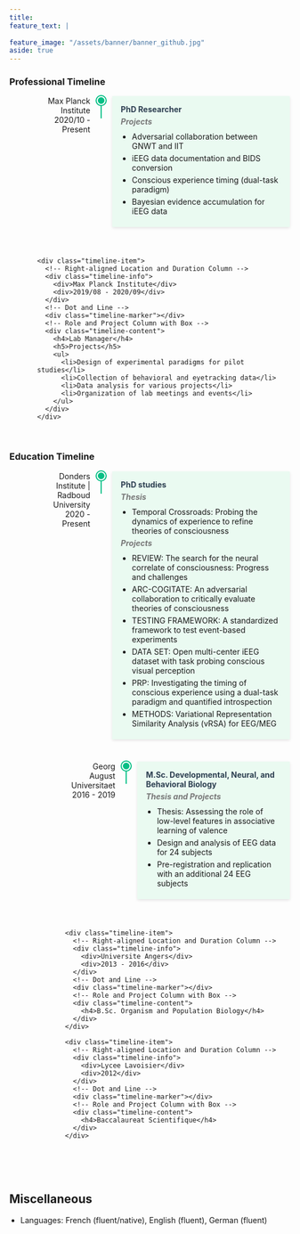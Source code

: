 ```yaml
---
title: 
feature_text: |
   
feature_image: "/assets/banner/banner_github.jpg"
aside: true
---
```

<!-- Style for the timeline with right-aligned location/duration and boxed content -->
<style>
  .timeline {
    display: flex;
    flex-direction: column;
    margin-left: 50px;
    margin-bottom: 40px;
  }

  .timeline-item {
      display: flex;
      align-items: flex-start;
      margin-bottom: 40px;
      position: relative;
  }

  .timeline-info {
      width: 150px;
      margin-right: 20px;
      text-align: right;
  }

  .timeline-marker {
      position: relative;
      margin-right: 20px;
  }

  .timeline-marker::before {
      content: '';
      position: absolute;
      top: 0;
      left: 50%;
      width: 12px;
      height: 12px;
      border-radius: 50%;
      background-color: #05BF85;
      border: 2px solid #fff;
      box-shadow: 0 0 0 2px #05BF85;
      transform: translateX(-50%);
      z-index: 2;
  }

  .timeline-marker::after {
      content: '';
      position: absolute;
      top: 12px; /* Start just below the dot */
      left: 50%;
      width: 2px;
      bottom: -40px; /* Extend slightly beyond the end of the item */
      background-color: #05BF85;
      transform: translateX(-50%);
      z-index: 0;
  }

  .timeline-item:last-child .timeline-marker::after {
      display: none;
  }

  .timeline-content {
      flex-grow: 1;
      background-color: #eafaf1;
      border: 0px solid #ccc;
      padding: 15px;
      position: relative;
      box-shadow: 0 2px 5px rgba(0, 0, 0, 0.1);
      width: 100%;
      z-index: 1;
  }

  .timeline-content ul {
      list-style-type: disc;
      padding-left: 20px;
      margin: 0;
  }

  .timeline-content ul li {
      margin-bottom: 5px;
  }

  .timeline-content h4 {
      margin: 0 0 5px 0;
      color: #2c3e50;
  }

  .timeline-content h5 {
      margin: 0 0 10px 0;
      color: #777;
  }

</style>


<!-- Professional Timeline -->
<div class="timeline-section">
  <div class="section-header"><h3>Professional Timeline</h3></div>
  <div class="timeline">
    <div class="timeline-item">
      <!-- Right-aligned Location and Duration Column -->
      <div class="timeline-info">
        <div>Max Planck Institute</div>
        <div>2020/10 - Present</div>
      </div>
      <!-- Dot and Line -->
      <div class="timeline-marker"></div>
      <!-- Role and Project Column with Box -->
      <div class="timeline-content">
        <h4>PhD Researcher</h4>
        <h5>Projects</h5>
        <ul>
          <li>Adversarial collaboration between GNWT and IIT</li>
          <li>iEEG data documentation and BIDS conversion</li>
          <li>Conscious experience timing (dual-task paradigm)</li>
          <li>Bayesian evidence accumulation for iEEG data</li>
        </ul>
      </div>
    </div>

    <div class="timeline-item">
      <!-- Right-aligned Location and Duration Column -->
      <div class="timeline-info">
        <div>Max Planck Institute</div>
        <div>2019/08 - 2020/09</div>
      </div>
      <!-- Dot and Line -->
      <div class="timeline-marker"></div>
      <!-- Role and Project Column with Box -->
      <div class="timeline-content">
        <h4>Lab Manager</h4>
        <h5>Projects</h5>
        <ul>
          <li>Design of experimental paradigms for pilot studies</li>
          <li>Collection of behavioral and eyetracking data</li>
          <li>Data analysis for various projects</li>
          <li>Organization of lab meetings and events</li>
        </ul>
      </div>
    </div>
  </div>
</div>

<!-- Education Timeline -->
<div class="timeline-section">
  <div class="section-header"><h3>Education Timeline</h3></div>
  <div class="timeline">
    <div class="timeline-item">
      <!-- Right-aligned Location and Duration Column -->
      <div class="timeline-info">
        <div>Donders Institute | Radboud University</div>
        <div>2020 - Present</div>
      </div>
      <!-- Dot and Line -->
      <div class="timeline-marker"></div>
      <!-- Role and Project Column with Box -->
      <div class="timeline-content">
        <h4>PhD studies</h4>
        <h5>Thesis</h5>
        <ul>
          <li>Temporal Crossroads: Probing the dynamics of experience to refine theories of consciousness</li>
        </ul>
        <h5>Projects</h5>
        <ul>
          <li>REVIEW: The search for the neural correlate of consciousness: Progress and challenges</li>
          <li>ARC-COGITATE: An adversarial collaboration to critically evaluate theories of consciousness</li>
          <li>TESTING FRAMEWORK: A standardized framework to test event-based experiments</li>
          <li>DATA SET: Open multi-center iEEG dataset with task probing conscious visual perception</li>
          <li>PRP: Investigating the timing of conscious experience using a dual-task paradigm and quantified introspection</li>
          <li>METHODS: Variational Representation Similarity Analysis (vRSA) for EEG/MEG</li>
        </ul>
      </div>
    </div>

  <div class="timeline">
    <div class="timeline-item">
      <!-- Right-aligned Location and Duration Column -->
      <div class="timeline-info">
        <div>Georg August Universitaet</div>
        <div>2016 - 2019</div>
      </div>
      <!-- Dot and Line -->
      <div class="timeline-marker"></div>
      <!-- Role and Project Column with Box -->
      <div class="timeline-content">
        <h4>M.Sc. Developmental, Neural, and Behavioral Biology</h4>
        <h5>Thesis and Projects</h5>
        <ul>
          <li>Thesis: Assessing the role of low-level features in associative learning of valence</li>
          <li>Design and analysis of EEG data for 24 subjects</li>
          <li>Pre-registration and replication with an additional 24 EEG subjects</li>
        </ul>
      </div>
    </div>

    <div class="timeline-item">
      <!-- Right-aligned Location and Duration Column -->
      <div class="timeline-info">
        <div>Universite Angers</div>
        <div>2013 - 2016</div>
      </div>
      <!-- Dot and Line -->
      <div class="timeline-marker"></div>
      <!-- Role and Project Column with Box -->
      <div class="timeline-content">
        <h4>B.Sc. Organism and Population Biology</h4>
      </div>
    </div>

    <div class="timeline-item">
      <!-- Right-aligned Location and Duration Column -->
      <div class="timeline-info">
        <div>Lycee Lavoisier</div>
        <div>2012</div>
      </div>
      <!-- Dot and Line -->
      <div class="timeline-marker"></div>
      <!-- Role and Project Column with Box -->
      <div class="timeline-content">
        <h4>Baccalaureat Scientifique</h4>
      </div>
    </div>
  </div>
</div>

<h2 style="font-weight: bold;">Miscellaneous</h2>
<ul style="list-style-type: disc; padding-left: 20px;">
  <li>Languages: French (fluent/native), English (fluent), German (fluent)</li>
</ul>
